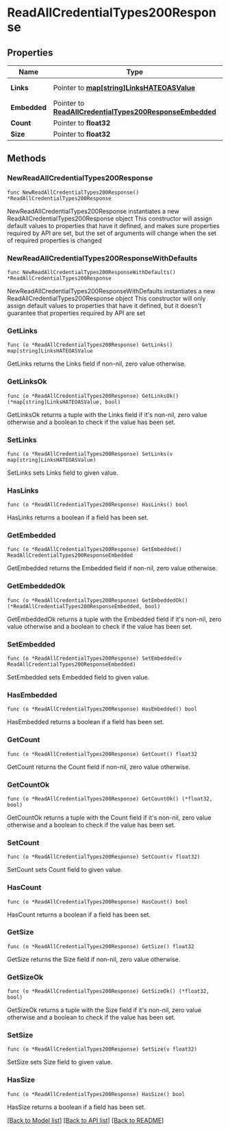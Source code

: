 # ReadAllCredentialTypes200Response

## Properties

Name | Type | Description | Notes
------------ | ------------- | ------------- | -------------
**Links** | Pointer to [**map[string]LinksHATEOASValue**](LinksHATEOASValue.md) |  | [optional] [readonly] 
**Embedded** | Pointer to [**ReadAllCredentialTypes200ResponseEmbedded**](ReadAllCredentialTypes200ResponseEmbedded.md) |  | [optional] 
**Count** | Pointer to **float32** |  | [optional] 
**Size** | Pointer to **float32** |  | [optional] 

## Methods

### NewReadAllCredentialTypes200Response

`func NewReadAllCredentialTypes200Response() *ReadAllCredentialTypes200Response`

NewReadAllCredentialTypes200Response instantiates a new ReadAllCredentialTypes200Response object
This constructor will assign default values to properties that have it defined,
and makes sure properties required by API are set, but the set of arguments
will change when the set of required properties is changed

### NewReadAllCredentialTypes200ResponseWithDefaults

`func NewReadAllCredentialTypes200ResponseWithDefaults() *ReadAllCredentialTypes200Response`

NewReadAllCredentialTypes200ResponseWithDefaults instantiates a new ReadAllCredentialTypes200Response object
This constructor will only assign default values to properties that have it defined,
but it doesn't guarantee that properties required by API are set

### GetLinks

`func (o *ReadAllCredentialTypes200Response) GetLinks() map[string]LinksHATEOASValue`

GetLinks returns the Links field if non-nil, zero value otherwise.

### GetLinksOk

`func (o *ReadAllCredentialTypes200Response) GetLinksOk() (*map[string]LinksHATEOASValue, bool)`

GetLinksOk returns a tuple with the Links field if it's non-nil, zero value otherwise
and a boolean to check if the value has been set.

### SetLinks

`func (o *ReadAllCredentialTypes200Response) SetLinks(v map[string]LinksHATEOASValue)`

SetLinks sets Links field to given value.

### HasLinks

`func (o *ReadAllCredentialTypes200Response) HasLinks() bool`

HasLinks returns a boolean if a field has been set.

### GetEmbedded

`func (o *ReadAllCredentialTypes200Response) GetEmbedded() ReadAllCredentialTypes200ResponseEmbedded`

GetEmbedded returns the Embedded field if non-nil, zero value otherwise.

### GetEmbeddedOk

`func (o *ReadAllCredentialTypes200Response) GetEmbeddedOk() (*ReadAllCredentialTypes200ResponseEmbedded, bool)`

GetEmbeddedOk returns a tuple with the Embedded field if it's non-nil, zero value otherwise
and a boolean to check if the value has been set.

### SetEmbedded

`func (o *ReadAllCredentialTypes200Response) SetEmbedded(v ReadAllCredentialTypes200ResponseEmbedded)`

SetEmbedded sets Embedded field to given value.

### HasEmbedded

`func (o *ReadAllCredentialTypes200Response) HasEmbedded() bool`

HasEmbedded returns a boolean if a field has been set.

### GetCount

`func (o *ReadAllCredentialTypes200Response) GetCount() float32`

GetCount returns the Count field if non-nil, zero value otherwise.

### GetCountOk

`func (o *ReadAllCredentialTypes200Response) GetCountOk() (*float32, bool)`

GetCountOk returns a tuple with the Count field if it's non-nil, zero value otherwise
and a boolean to check if the value has been set.

### SetCount

`func (o *ReadAllCredentialTypes200Response) SetCount(v float32)`

SetCount sets Count field to given value.

### HasCount

`func (o *ReadAllCredentialTypes200Response) HasCount() bool`

HasCount returns a boolean if a field has been set.

### GetSize

`func (o *ReadAllCredentialTypes200Response) GetSize() float32`

GetSize returns the Size field if non-nil, zero value otherwise.

### GetSizeOk

`func (o *ReadAllCredentialTypes200Response) GetSizeOk() (*float32, bool)`

GetSizeOk returns a tuple with the Size field if it's non-nil, zero value otherwise
and a boolean to check if the value has been set.

### SetSize

`func (o *ReadAllCredentialTypes200Response) SetSize(v float32)`

SetSize sets Size field to given value.

### HasSize

`func (o *ReadAllCredentialTypes200Response) HasSize() bool`

HasSize returns a boolean if a field has been set.


[[Back to Model list]](../README.md#documentation-for-models) [[Back to API list]](../README.md#documentation-for-api-endpoints) [[Back to README]](../README.md)



